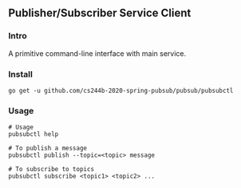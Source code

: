 ## Publisher/Subscriber Service Client

### Intro
A primitive command-line interface with main service.

### Install
```
go get -u github.com/cs244b-2020-spring-pubsub/pubsub/pubsubctl
```

### Usage
```
# Usage
pubsubctl help

# To publish a message
pubsubctl publish --topic=<topic> message

# To subscribe to topics
pubsubctl subscribe <topic1> <topic2> ...
```
